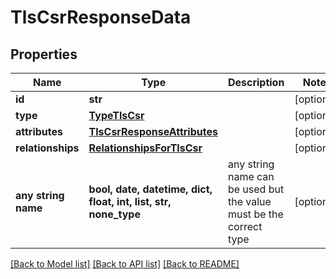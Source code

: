 # TlsCsrResponseData


## Properties
Name | Type | Description | Notes
------------ | ------------- | ------------- | -------------
**id** | **str** |  | [optional] 
**type** | [**TypeTlsCsr**](TypeTlsCsr.md) |  | [optional] 
**attributes** | [**TlsCsrResponseAttributes**](TlsCsrResponseAttributes.md) |  | [optional] 
**relationships** | [**RelationshipsForTlsCsr**](RelationshipsForTlsCsr.md) |  | [optional] 
**any string name** | **bool, date, datetime, dict, float, int, list, str, none_type** | any string name can be used but the value must be the correct type | [optional]

[[Back to Model list]](../README.md#documentation-for-models) [[Back to API list]](../README.md#documentation-for-api-endpoints) [[Back to README]](../README.md)


